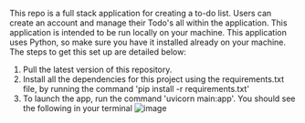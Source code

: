 This repo is a full stack application for creating a to-do list. Users can create an account and manage their Todo's all within the application. This application is intended
to be run locally on your machine. This application uses Python, so make sure you have it installed already on your machine. The steps to get this set up are detailed below:

1. Pull the latest version of this repository.
2. Install all the dependencies for this project using the requirements.txt file, by running the command 'pip install -r requirements.txt'
3. To launch the app, run the command 'uvicorn main:app'. You should see the following in your terminal ![image](https://user-images.githubusercontent.com/540274/237054722-0b1d0fee-04a5-4a12-a670-ac3f4e983ce7.png)
